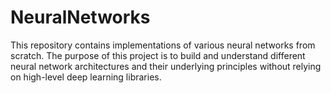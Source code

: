 # NeuralNetworks
This repository contains implementations of various neural networks from scratch. The purpose of this project is to build and understand different neural network architectures and their underlying principles without relying on high-level deep learning libraries.
